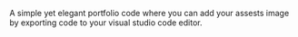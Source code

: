A simple yet elegant portfolio code where you can add your assests image by exporting code to your visual studio code editor.
